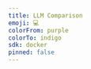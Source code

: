 ```yaml
---
title: LLM Comparison 
emoji: 💻
colorFrom: purple
colorTo: indigo
sdk: docker
pinned: false
---
```

